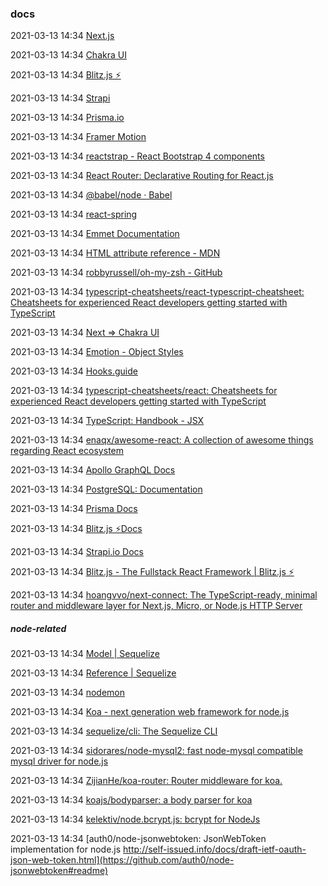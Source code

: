 ###  docs

2021-03-13 14:34 [Next.js](https://nextjs.org/docs)

2021-03-13 14:34 [Chakra UI](https://chakra-ui.com/docs/getting-started)

2021-03-13 14:34 [Blitz.js ⚡️](https://blitzjs.com/docs/routing)

2021-03-13 14:34 [Strapi](https://strapi.io/blog/build-a-static-blog-with-gatsby-and-strapi)

2021-03-13 14:34 [Prisma.io](https://www.prisma.io/)

2021-03-13 14:34 [Framer Motion](https://www.framer.com/motion/)

2021-03-13 14:34 [reactstrap - React Bootstrap 4 components](https://reactstrap.github.io/)

2021-03-13 14:34 [React Router: Declarative Routing for React.js](https://reacttraining.com/react-router/web/guides/quick-start)

2021-03-13 14:34 [@babel/node · Babel](https://babeljs.io/docs/en/babel-node)

2021-03-13 14:34 [react-spring](https://www.react-spring.io/docs/hooks/use-spring)

2021-03-13 14:34 [Emmet Documentation](https://docs.emmet.io/)

2021-03-13 14:34 [HTML attribute reference - MDN](https://developer.mozilla.org/en-US/docs/Web/HTML/Attributes)

2021-03-13 14:34 [robbyrussell/oh-my-zsh - GitHub](https://github.com/robbyrussell/oh-my-zsh)

2021-03-13 14:34 [typescript-cheatsheets/react-typescript-cheatsheet: Cheatsheets for experienced React developers getting started with TypeScript](https://github.com/typescript-cheatsheets/react-typescript-cheatsheet)

2021-03-13 14:34 [Next =&gt; Chakra UI](https://next.chakra-ui.com/docs/data-display/tag)

2021-03-13 14:34 [Emotion - Object Styles](https://emotion.sh/docs/object-styles?)

2021-03-13 14:34 [Hooks.guide](https://hooks-guide.netlify.app/community/promiseHook)

2021-03-13 14:34 [typescript-cheatsheets/react: Cheatsheets for experienced React developers getting started with TypeScript](https://github.com/typescript-cheatsheets/react)

2021-03-13 14:34 [TypeScript: Handbook - JSX](https://www.typescriptlang.org/docs/handbook/jsx.html)

2021-03-13 14:34 [enaqx/awesome-react: A collection of awesome things regarding React ecosystem](https://nicedoc.io/enaqx/awesome-react#react-general-resources)

2021-03-13 14:34 [Apollo GraphQL Docs](https://www.apollographql.com/docs/android/essentials/mutations/#gatsby-focus-wrapper)

2021-03-13 14:34 [PostgreSQL: Documentation](https://www.postgresql.org/docs/)

2021-03-13 14:34 [Prisma Docs](https://www.prisma.io/docs/)

2021-03-13 14:34 [Blitz.js ⚡️Docs](https://blitzjs.com/docs/routing)

2021-03-13 14:34 [Strapi.io Docs](https://strapi.io/documentation/v3.x/getting-started/introduction.html)

2021-03-13 14:34 [Blitz.js - The Fullstack React Framework | Blitz.js ⚡️](https://blitzjs.com/)

2021-03-13 14:34 [hoangvvo/next-connect: The TypeScript-ready, minimal router and middleware layer for Next.js, Micro, or Node.js HTTP Server](https://github.com/hoangvvo/next-connect#readme)

#####  node-related

2021-03-13 14:34 [Model | Sequelize](https://sequelize.org/master/class/lib/model.js~Model.html#static-method-create)

2021-03-13 14:34 [Reference | Sequelize](https://sequelize.org/master/identifiers.html)

2021-03-13 14:34 [nodemon](https://nodemon.io/)

2021-03-13 14:34 [Koa - next generation web framework for node.js](https://koajs.com/)

2021-03-13 14:34 [sequelize/cli: The Sequelize CLI](https://github.com/sequelize/cli)

2021-03-13 14:34 [sidorares/node-mysql2: fast node-mysql compatible mysql driver for node.js](https://github.com/sidorares/node-mysql2)

2021-03-13 14:34 [ZijianHe/koa-router: Router middleware for koa.](https://github.com/ZijianHe/koa-router)

2021-03-13 14:34 [koajs/bodyparser: a body parser for koa](https://github.com/koajs/bodyparser)

2021-03-13 14:34 [kelektiv/node.bcrypt.js: bcrypt for NodeJs](https://github.com/kelektiv/node.bcrypt.js/)

2021-03-13 14:34 [auth0/node-jsonwebtoken: JsonWebToken implementation for node.js http://self-issued.info/docs/draft-ietf-oauth-json-web-token.html](https://github.com/auth0/node-jsonwebtoken#readme)



